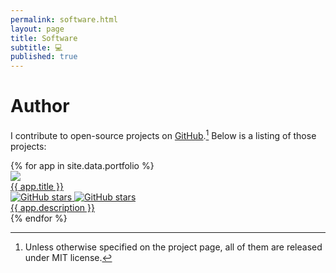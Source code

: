 ```yaml
---
permalink: software.html 
layout: page 
title: Software 
subtitle: 💻 
published: true
---
```


<!--
> "If you’re not contributing to open source, if your GitHub profile is not full of projects and commits, your “value” as a software developer is low, simply because this lack of open source activity tells everybody that you’re not passionate about software development and are simply working for money."
> -- <cite>Yegor Bugayenko</cite>
-->

# Author

I contribute to open-source projects on <a href="https://github.com/cesarsotovalero"><i class="fab fa-github"></i></a> [GitHub](https://github.com/cesarsotovalero).[^1]
Below is a listing of those projects:

  <div id="portfolio">
    <div id="tiles-big">
      {% for app in site.data.portfolio %}
	    <div class="tile">
          <a class="applink" href="{{ app.url }}">
            <img class="appimg" src="../img/logos/{{ app.img }}" />
            <div class="apptitle">{{ app.title }}</div>
            <div class="gh-stats">
                <img class="gh-stat" src="//img.shields.io/github/stars/{{ app.stars }}" alt="GitHub stars">
                <img class="gh-stat" src="//img.shields.io/github/forks/{{ app.stars }}" alt="GitHub stars">
            </div>
            <div class="appdesc">{{ app.description }}</div>
          </a>
        </div>
	  {% endfor %}
    </div>
  </div>



[//]: # (see https://github.com/slarse/slarse/blob/master/README.md for more inspiration)


[^1]: Unless otherwise specified on the project page, all of them are released under MIT license.

